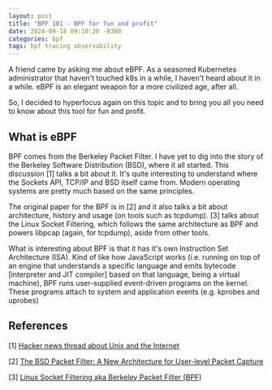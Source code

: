```yaml
---
layout: post
title: "BPF 101 - BPF for fun and profit"
date: 2024-09-18 09:10:20 -0300
categories: bpf
tags: bpf tracing observability
---
```


A friend came by asking me about eBPF.
As a seasoned Kubernetes administrator that haven't touched k8s in a while, I haven't heard about it in a while. 
eBPF is an elegant weapon for a more civilized age, after all. 

So, I decided to hyperfocus again on this topic and to bring you all you need to know about this tool for fun and profit. 

## What is eBPF

BPF comes from the Berkeley Packet Filter. 
I have yet to dig into the story of the Berkeley Software Distribution (BSD), where it all started. This discussion [1] talks a bit about it. 
It's quite interesting to understand where the Sockets API, TCP/IP and BSD itself came from. Modern operating systems are pretty much based on
the same principles. 

The original paper for the BPF is in [2] and it also talks a bit about architecture, history and usage (on tools such as tcpdump). 
[3] talks about the Linux Socket Filtering, which follows the same architecture as BPF and powers libpcap (again, for tcpdump), aside from other tools.

What is interesting about BPF is that it has it's own Instruction Set Architecture (ISA). Kind of like how JavaScript works (i.e. running on top of an engine
that understands a specific language and emits bytecode [interpreter and JIT compiler] based on that language, being a virtual machine), 
BPF runs user-supplied event-driven programs on the kernel. These programs attach to system and application events (e.g. kprobes and uprobes) 

## References

[1] [Hacker news thread about Unix and the Internet](https://news.ycombinator.com/item?id=40962956)

[2] [The BSD Packet Filter: A New Architecture for User-level Packet Capture](https://www.tcpdump.org/papers/bpf-usenix93.pdf)

[3] [Linux Socket Filtering aka Berkeley Packet Filter (BPF)](https://docs.kernel.org/networking/filter.html)
